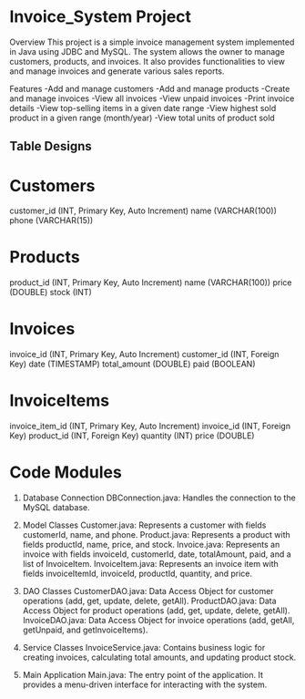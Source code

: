 # Invoice_System Project
Overview
This project is a simple invoice management system implemented in Java using JDBC and MySQL. The system allows the owner to manage customers, products, and invoices. It also provides functionalities to view and manage invoices and generate various sales reports.

Features
-Add and manage customers
-Add and manage products
-Create and manage invoices
-View all invoices
-View unpaid invoices
-Print invoice details
-View top-selling items in a given date range
-View highest sold product in a given range (month/year)
-View total units of product sold


## Table Designs
# Customers
customer_id (INT, Primary Key, Auto Increment)
name (VARCHAR(100))
phone (VARCHAR(15))

# Products
product_id (INT, Primary Key, Auto Increment)
name (VARCHAR(100))
price (DOUBLE)
stock (INT)

# Invoices
invoice_id (INT, Primary Key, Auto Increment)
customer_id (INT, Foreign Key)
date (TIMESTAMP)
total_amount (DOUBLE)
paid (BOOLEAN)

# InvoiceItems
invoice_item_id (INT, Primary Key, Auto Increment)
invoice_id (INT, Foreign Key)
product_id (INT, Foreign Key)
quantity (INT)
price (DOUBLE)


# Code Modules
1. Database Connection
DBConnection.java: Handles the connection to the MySQL database.

2. Model Classes
Customer.java: Represents a customer with fields customerId, name, and phone.
Product.java: Represents a product with fields productId, name, price, and stock.
Invoice.java: Represents an invoice with fields invoiceId, customerId, date, totalAmount, paid, and a list of InvoiceItem.
InvoiceItem.java: Represents an invoice item with fields invoiceItemId, invoiceId, productId, quantity, and price.

3. DAO Classes
CustomerDAO.java: Data Access Object for customer operations (add, get, update, delete, getAll).
ProductDAO.java: Data Access Object for product operations (add, get, update, delete, getAll).
InvoiceDAO.java: Data Access Object for invoice operations (add, getAll, getUnpaid, and getInvoiceItems).

4. Service Classes
InvoiceService.java: Contains business logic for creating invoices, calculating total amounts, and updating product stock.

5. Main Application
Main.java: The entry point of the application. It provides a menu-driven interface for interacting with the system.
